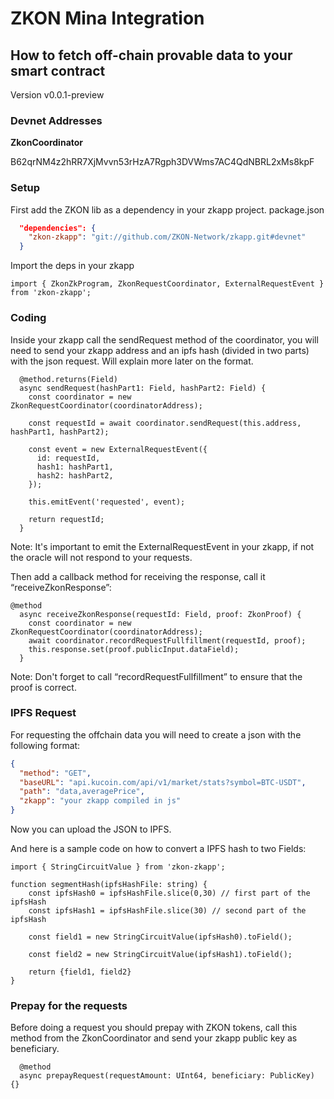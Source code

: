 # ZKON Mina Integration

## How to fetch off-chain provable data to your smart contract

Version v0.0.1-preview

### Devnet Addresses

**ZkonCoordinator**

B62qrNM4z2hRR7XjMvvn53rHzA7Rgph3DVWms7AC4QdNBRL2xMs8kpF

### Setup

First add the ZKON lib as a dependency in your zkapp project. 
package.json

```json
  "dependencies": {
    "zkon-zkapp": "git://github.com/ZKON-Network/zkapp.git#devnet"
  }
```

Import the deps in your zkapp

```tsx
import { ZkonZkProgram, ZkonRequestCoordinator, ExternalRequestEvent } from 'zkon-zkapp';
```

### Coding

Inside your zkapp call the sendRequest method of the coordinator, you will need to send your zkapp address and an ipfs hash (divided in two parts) with the json request. Will explain more later on the format. 

```tsx
  @method.returns(Field)
  async sendRequest(hashPart1: Field, hashPart2: Field) {
    const coordinator = new ZkonRequestCoordinator(coordinatorAddress);
    
    const requestId = await coordinator.sendRequest(this.address, hashPart1, hashPart2);

    const event = new ExternalRequestEvent({
      id: requestId,
      hash1: hashPart1,
      hash2: hashPart2,      
    });
    
    this.emitEvent('requested', event);

    return requestId;
  }
```

Note: It's important to emit the ExternalRequestEvent in your zkapp, if not the oracle will not respond to your requests. 

Then add a callback method for receiving the response, call it “receiveZkonResponse”:

```tsx
@method
  async receiveZkonResponse(requestId: Field, proof: ZkonProof) {
    const coordinator = new ZkonRequestCoordinator(coordinatorAddress);
    await coordinator.recordRequestFullfillment(requestId, proof);
    this.response.set(proof.publicInput.dataField); 
  }
```

Note: Don't forget to call “recordRequestFullfillment” to ensure that the proof is correct.

### IPFS Request

For requesting the offchain data you will need to create a json with the following format: 

```json
{
  "method": "GET",
  "baseURL": "api.kucoin.com/api/v1/market/stats?symbol=BTC-USDT",
  "path": "data,averagePrice",
  "zkapp": "your zkapp compiled in js"
}
```

Now you can upload the JSON to IPFS.

And here is a sample code on how to convert a IPFS hash to two Fields:

```tsx
import { StringCircuitValue } from 'zkon-zkapp';

function segmentHash(ipfsHashFile: string) {
    const ipfsHash0 = ipfsHashFile.slice(0,30) // first part of the ipfsHash
    const ipfsHash1 = ipfsHashFile.slice(30) // second part of the ipfsHash
      
    const field1 = new StringCircuitValue(ipfsHash0).toField();
    
    const field2 = new StringCircuitValue(ipfsHash1).toField();
  
    return {field1, field2}
}
```

### Prepay for the requests

Before doing a request you should prepay with ZKON tokens, call this method from the ZkonCoordinator and send your zkapp public key as beneficiary. 

```tsx
  @method 
  async prepayRequest(requestAmount: UInt64, beneficiary: PublicKey) {}
```